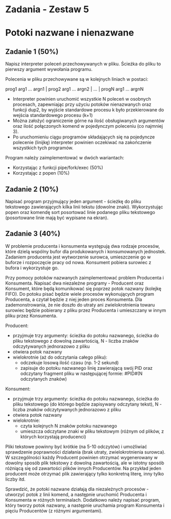 # Zadania - Zestaw 5  
# Potoki nazwane i nienazwane  
## Zadanie 1 (50%)  
Napisz interpreter poleceń przechowywanych w pliku. Ścieżka do pliku to pierwszy argument wywołania programu.  
  
Polecenia w pliku przechowywane są w kolejnych liniach w postaci:   
  
prog1 arg1 ... argn1 | prog2 arg1 ... argn2 | ... | progN arg1 ... argnN  
  
- Interpreter powinien uruchomić wszystkie N poleceń w osobnych procesach, zapewniając przy użyciu potoków nienazwanych oraz funkcji dup2, by wyjście standardowe procesu k było przekierowane do wejścia standardowego procesu (k+1)  
- Można założyć ograniczenie górne na ilość obsługiwanych argumentów oraz ilość połączonych komend w pojedynczym poleceniu (co najmniej 3).  
- Po uruchomieniu ciągu programów składających się na pojedyncze polecenie (linijkę) interpreter powinien oczekiwać na zakończenie wszystkich tych programów.  
  
Program należy zaimplementować w dwóch wariantach:  
- Korzystając z funkcji pipe/fork/exec (50%)  
- Korzystając z popen (10%)  
## Zadanie 2 (10%)
Napisać program przyjmujący jeden argument - ścieżkę do pliku tekstowego zawierających kilka linii tekstu (dowolne znaki). Wykorzystując popen oraz komendę sort posortować linie podanego pliku tekstowego (posortowane linie mają być wypisane na ekran).
## Zadanie 3 (40%)
W problemie producenta i konsumenta występują dwa rodzaje procesów, które dzielą wspólny bufor dla produkowanych i konsumowanych   jednostek. Zadaniem producenta jest wytworzenie surowca, umieszczenie go w buforze i rozpoczęcie pracy od nowa. Konsument pobiera   surowiec z bufora i wykorzystuje go.  
  
Przy pomocy potoków nazwanych zaimplementować problem Producenta i Konsumenta. Napisać dwa niezależne programy - Producent oraz   Konsument, które będą komunikować się poprzez potok nazwany (kolejkę FIFO). Do potoku pisać będzie wiele procesów wykonujących program   Producenta, a czytał będzie z niej jeden proces Konsumenta. Dla zademonstrowania, że nie doszło do utraty ani zwielokrotnienia towaru   surowiec będzie pobierany z pliku przez Producenta i umieszczany w innym pliku przez Konsumenta.  
  
Producent:  
  
- przyjmuje trzy argumenty: ścieżka do potoku nazwanego, ścieżka do pliku tekstowego z dowolną zawartością, N - liczba znaków   odczytywanych jednorazowo z pliku  
- otwiera potok nazwany  
- wielokrotnie (aż do odczytania całego pliku):  
  - odczekuje losową ilość czasu (np. 1-2 sekund)  
  - zapisuje do potoku nazwanego linię zawierającą swój PID oraz odczytany fragment pliku w następującej formie: #PID#(N odczytanych znaków)   
  
Konsument:  
  
- przyjmuje trzy argumenty: ścieżka do potoku nazwanego, ścieżka do pliku tekstowego (do którego będzie zapisywany odczytany tekst), N -   liczba znaków odczytywanych jednorazowo z pliku  
- otwiera potok nazwany  
- wielokrotnie:  
  - czyta kolejnych N znaków potoku nazwanego  
  - umieszcza odczytane znaki w pliku tekstowym (różnym od plików, z których korzystają producenci)  
    
Pliki tekstowe powinny być krótkie (na 5-10 odczytów) i umożliwiać sprawdzenie poprawności działania (brak utraty, zwielokrotnienia   surowca). W szczególności każdy Producent powinien otrzymać wygenerowany w dowolny sposób plik tekstowy z dowolną zawartością, ale w   istotny sposób różniącą się od zawartości plików innych Producentów. Na przykład jeden producent może otrzymać plik zawierający tylko   konkretną literę, inny tylko liczby itd.   
  
Sprawdzić, że potoki nazwane działają dla niezależnych procesów - utworzyć potok z linii komend, a następnie uruchomić Producenta i   Konsumenta w różnych terminalach. Dodatkowo należy napisać program, który tworzy potok nazwany, a następnie uruchamia program Konsumenta   i pięciu Producentów (z różnymi argumentami).  
